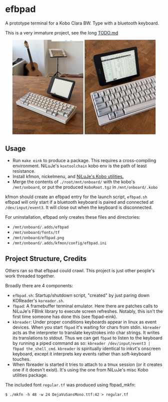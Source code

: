 # efbpad

A prototype terminal for a Kobo Clara BW.
Type with a bluetooth keyboard.

This is a very immature project, see the long [TODO.md](TODO.md)

<p align="center">
  <img alt="Wide" src="./images/efbpad_1.jpeg" width="45%">
  <img alt="Detail" src="./images/efbpad_2.jpeg" width="45%">
</p>

## Usage

 - Run `make eink` to produce a package.
   This requires a cross-compiling environment.
   NiLuJe's `koxtoolchain` kobo env is the path of least resistance.
 - Install kfmon, nickelmenu, and [NiLuJe's Kobo utilities.](https://www.mobileread.com/forums/showthread.php?t=254214)
 - Merge the contents of `./root/mnt/onboard/` with the kobo's
   `/mnt/onboard`, or put the produced `KoboRoot.tgz` in `/mnt/onboard/.kobo`

kfmon should create an efbpad entry for the launch script, `efbpad.sh`
efbpad will only start if a bluetooth keyboard is paired and connected at
`/dev/input/event3`.
It will close out when the keyboard is disconnected.

For uninstallation, efbpad only creates these files and directories:
 - `/mnt/onboard/.adds/efbpad`
 - `/mnt/onboard/fonts/tf`
 - `/mnt/onboard/efbpad.png` 
 - `/mnt/onboard/.adds/kfmon/config/efbpad.ini`

## Project Structure, Credits
Others ran so that efbpad could crawl.
This project is just other people's work threaded together.

Broadly there are 4 components:
 - `efbpad.sh`: Startup/shutdown script, "created" by just paring down
   KOReader's `koreader.sh`. 
 - `fbpad`: A framebuffer terminal emulator.
    Here there are patches calls to NiLuJe's FBInk library to execute
    screen refreshes.
    Notably, this isn't the first time someone has done this
    (see fbpad-eink).
 - `kbreader`: Under proper conditions keyboards appear in linux as
    event devices.
    When you start `fbpad` it's waiting for chars from stdin.
    `kbreader` acts as the interpreter to translate keystrokes into
    char strings. It writes its translations to stdout.
    Thus we can get `fbpad` to listen to the keyboard by running a
    piped command as so:
    `kbreader /dev/input/event3 | fbpad the_shell_cmd`.
    `kbreader` is spiritually identical to inkvt's onscreen keyboard,
    except it interprets key events rather than soft-keyboard touches.
  - When fbreader is started it tries to attach to a tmux session (or
    it creates one if it doesn't exist). It's using the one from
    NiLuJe's misc Kobo utilities package.

The included font `regular.tf` was produced using fbpad_mkfn:

```
$ ./mkfn -h 48 -w 24 DejaVuSansMono.ttf:42 > regular.tf
```

